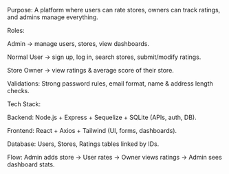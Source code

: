 Purpose: A platform where users can rate stores, owners can track ratings, and admins manage everything.

Roles:

Admin → manage users, stores, view dashboards.

Normal User → sign up, log in, search stores, submit/modify ratings.

Store Owner → view ratings & average score of their store.

Validations: Strong password rules, email format, name & address length checks.

Tech Stack:

Backend: Node.js + Express + Sequelize + SQLite (APIs, auth, DB).

Frontend: React + Axios + Tailwind (UI, forms, dashboards).

Database: Users, Stores, Ratings tables linked by IDs.

Flow: Admin adds store → User rates → Owner views ratings → Admin sees dashboard stats.


